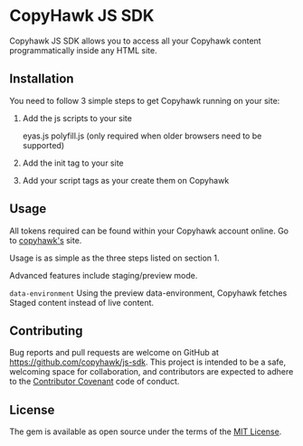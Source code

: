 # CopyHawk JS SDK

Copyhawk JS SDK allows you to access all your Copyhawk content programmatically inside any HTML site.

## Installation

You need to follow 3 simple steps to get Copyhawk running on your site:

1. Add the js scripts to your site

    eyas.js
    polyfill.js (only required when older browsers need to be supported)

2. Add the init tag to your site

    <c-hawk-init data-site-token="" data-default-language="" data-supported-languages="" data-environment=""></c-hawk-init>

3. Add your script tags as your create them on Copyhawk

    <c-hawk data-label=""></c-hawk>

## Usage

All tokens required can be found within your Copyhawk account online. Go to [copyhawk's](https://app.copyhawk.co) site.

Usage is as simple as the three steps listed on section 1.

Advanced features include staging/preview mode.

`data-environment`
Using the preview data-environment, Copyhawk fetches Staged content instead of live content.

## Contributing

Bug reports and pull requests are welcome on GitHub at https://github.com/copyhawk/js-sdk. This project is intended to be a safe, welcoming space for collaboration, and contributors are expected to adhere to the [Contributor Covenant](contributor-covenant.org) code of conduct.


## License

The gem is available as open source under the terms of the [MIT License](http://opensource.org/licenses/MIT).
